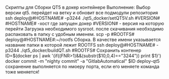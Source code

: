 Скрипты для Сборки QT5 в докер контейнере
Выполнение:
Выбор версии qt5. перейдет на ветку и обновит все подмодули репозитория
	ssh deploy@#HOSTNAME# -p3244
	./qt5_docker/setQT5V.sh #VERSION#
#HOSTNAME# -хост где запущен докер
#VERSION# - версия на которую перейти
Загрузка необходимого sysroot. после скачивания необходимо распаковать в папку с удобным именем.
	scp -p #ROOTFS# deploy@#HOSTNAME#:~/rootfs
Сборка. В качестве имени указывается название папки в которой лежит ROOTFS
        ssh deploy@#HOSTNAME# -p3244
        ./qt5_docker/buildQT.sh #ROOTFS#
Сохранить контенер 
ID=$(docker ps | awk '{if((FNR>1)&&(substr($10,0,4)=="3244")) print $1}')
docker commit -m "nighty commit" -a "GitlabAutomatical"  $ID deploy-qt5
сохранение выполняется по нмоеру порта, если его меняете команда тоже меняется!

